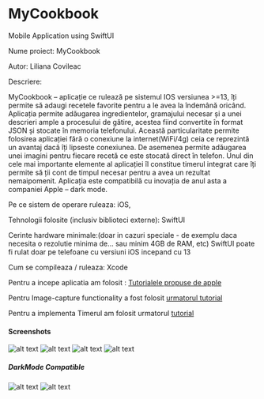 # MyCookbook
Mobile Application using SwiftUI


Nume proiect: MyCookbook

Autor: Liliana Covileac

Descriere: 

MyCookbook – aplicație ce rulează pe sistemul IOS versiunea >=13, îți permite să adaugi recetele favorite pentru a le avea la îndemână oricând.
Aplicația permite adăugarea ingredientelor, gramajului necesar și a unei descrieri ample a procesului de gătire, acestea fiind convertite în format JSON și stocate în memoria telefonului. Această particularitate permite folosirea aplicației fără o conexiune la internet(WiFi/4g) ceia ce reprezintă un avantaj dacă îți lipseste conexiunea.
	De asemenea permite adăugarea unei imagini pentru fiecare recetă ce este stocată direct în telefon. Unul din cele mai importante elemente al aplicației îl constitue timerul integrat care îți permite să ții cont de timpul necesar pentru a avea un rezultat nemaipomenit.
	Aplicația este compatibilă cu inovația de anul asta a companiei Apple – dark mode.



Pe ce sistem de operare ruleaza: iOS, 

Tehnologii folosite (inclusiv biblioteci externe): SwiftUI

Cerinte hardware minimale:(doar in cazuri speciale - de exemplu daca necesita o rezolutie minima de... sau minim 4GB de RAM, etc) SwiftUI poate fi rulat doar pe telefoane cu versiuni iOS incepand cu 13

Cum se compileaza / ruleaza: Xcode


Pentru a incepe aplicatia am folosit : [Tutorialele propuse de apple](https://developer.apple.com/tutorials/swiftui/composing-complex-interfaces)

Pentru Image-capture functionality  a fost folosit [urmatorul tutorial](https://www.iosapptemplates.com/blog/swiftui/photo-camera-swiftui )

Pentru a implementa Timerul am folosit urmatorul [tutorial](https://medium.com/better-programming/make-a-simple-countdown-with-timer-and-swiftui-3ce355b54986)

#### Screenshots

![alt text](https://github.com/lilicovileac/MyCookbook/blob/master/IMG_6539.PNG) ![alt text](https://github.com/lilicovileac/MyCookbook/blob/master/IMG_6540.PNG) ![alt text](https://github.com/lilicovileac/MyCookbook/blob/master/IMG_6538.PNG)
![alt text](https://github.com/lilicovileac/MyCookbook/blob/master/IMG_6557.PNG)

##### DarkMode Compatible

![alt text](https://github.com/lilicovileac/MyCookbook/blob/master/IMG_6555.PNG) ![alt text](https://github.com/lilicovileac/MyCookbook/blob/master/IMG_6556.PNG) 

